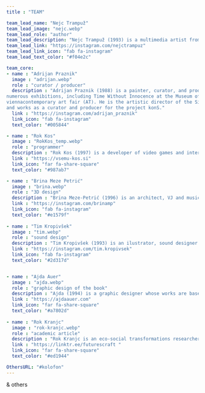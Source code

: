 ```yaml
---
title : "TEAM"

team_lead_name: "Nejc Trampuž"
team_lead_image: "nejc.webp"
team_lead_role: "author"
team_lead_description: "Nejc Trampuž (1993) is a multimedia artist from Slovenia, who graduated Cum Laude and received an award for his Master’s degree in photography at the Academy of Fine Arts and Design in Ljubljana. For the past five years, he has been actively involved in environmental and ecological projects and since 2019, he has also been an activist in the Youth for Climate Justice movement. His favourite form of expression is art collage in combination with various contemporary technologies, media and approaches. Trampuž held dozens of solo and group exhibitions in Slovenia and abroad. He received multiple awards for his work."
team_lead_link: "https://instagram.com/nejctrampuz"
team_lead_link_icon: "fab fa-instagram"
team_lead_text_color: "#f04e2c"

team_core:
- name : "Adrijan Praznik"
  image : "adrijan.webp"
  role : "curator / producer"
  description : "Adrijan Praznik (1988) is a painter, curator, and producer. He has presented his work in
numerous exhibitions, including Time Without Innocence at the Museum of Modern Art (SI) and the
viennacontemporary art fair (AT). He is the artistic director of the Simulaker Gallery in Novo mesto
and works as a curator and producer for the project konS."
  link : "https://instagram.com/adrijan_praznik"
  link_icon: "fab fa-instagram"
  text_color: "#005844"

- name : "Rok Kos"
  image : "RokKos_temp.webp"
  role : "programmer"
  description : "Rok Kos (1997) is a developer of video games and interactive experiences. After completing his studies in interdisciplinary computer science at the Faculty of Computer and Information Science, he was recruited by the Outfit7 global company, where he developed mobile games that had billions of downloads. Whilst developing his own projects involving robotics, computer science and 3D printing."
  link : "https://vsemu-kos.si"
  link_icon: "far fa-share-square"
  text_color: "#987ab7"

- name : "Brina Meze Petrić"
  image : "brina.webp"
  role : "3D design"
  description : "Brina Meze-Petrić (1996) is an architect, VJ and musician. She obtained her master’s degree from architecture at the Akademie der bildenden Künste Wien (AT). Her favourite form of expression is 3D modelling, video, comics, info graphics and collage."
  link : "https://instagram.com/brinamp"
  link_icon: "fab fa-instagram"
  text_color: "#e1579f"
            
- name : "Tim Kropivšek"
  image : "tim.webp"
  role : "sound design"
  description : "Tim Kropivšek (1993) is an ilustrator, sound designer and musician. His works are usually interactive and are a commentary on contemporary society, human psyche and environmental injustice. Kropivšek is currently finishing his master studies at ALUO."
  link : "https://instagram.com/tim.kropivsek"
  link_icon: "fab fa-instagram"
  text_color: "#2d317d"


- name : "Ajda Auer"
  image : "ajda.webp"
  role : "graphic design of the book"
  description : "Ajda (1994) is a graphic designer whose works are based on eye-catching typography and attractive color combinations. She graduated in visual communications at the Faculty of Design, studied graphic arts at the Art Academy of Latvia, and continued her master’s studies at the ALUO."
  link : "https://ajdaauer.com"
  link_icon: "far fa-share-square"
  text_color: "#a7802d"
            
- name : "Rok Kranjc"
  image : "rok-kranjc.webp"
  role : "academic article"
  description : "Rok Kranjc is an eco-social transformations researcher, designer and translator. He is the founder of Futurescraft, a research and design studio for experiential futures, generative games and other forms of engagement with alternative economies."
  link : "https://linktr.ee/futurescraft "
  link_icon: "far fa-share-square"
  text_color: "#ed1944"

OthersURL: "#kolofon"
---
```


& others